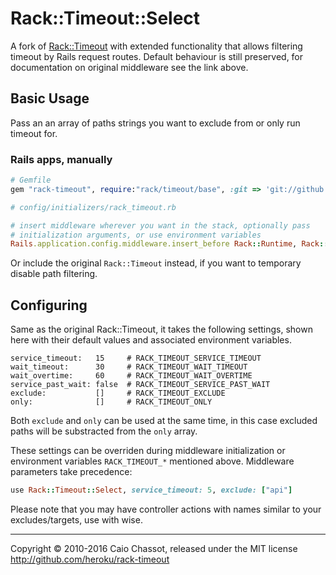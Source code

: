 Rack::Timeout::Select
=============

A fork of [Rack::Timeout](https://github.com/heroku/rack-timeout) with extended functionality that allows filtering timeout by Rails request routes.
Default behaviour is still preserved, for documentation on original middleware see the link above.


Basic Usage
-----------

Pass an an array of paths strings you want to exclude from or only run timeout for.

### Rails apps, manually


```ruby
# Gemfile
gem "rack-timeout", require:"rack/timeout/base", :git => 'git://github.com/mkrl/rack-timeout.git'
```

```ruby
# config/initializers/rack_timeout.rb

# insert middleware wherever you want in the stack, optionally pass
# initialization arguments, or use environment variables
Rails.application.config.middleware.insert_before Rack::Runtime, Rack::Timeout::Select, service_timeout: 5, exclude: ["statistics"]

```

Or include the original `Rack::Timeout` instead, if you want to temporary disable path filtering.

Configuring
-----------

Same as the original Rack::Timeout, it takes the following settings, shown here with their
default values and associated environment variables.

```
service_timeout:   15     # RACK_TIMEOUT_SERVICE_TIMEOUT
wait_timeout:      30     # RACK_TIMEOUT_WAIT_TIMEOUT
wait_overtime:     60     # RACK_TIMEOUT_WAIT_OVERTIME
service_past_wait: false  # RACK_TIMEOUT_SERVICE_PAST_WAIT
exclude:           []     # RACK_TIMEOUT_EXCLUDE
only:              []     # RACK_TIMEOUT_ONLY
```

Both `exclude` and `only` can be used at the same time, in this case excluded paths will be substracted from the `only` array.

These settings can be overriden during middleware initialization or
environment variables `RACK_TIMEOUT_*` mentioned above. Middleware
parameters take precedence:

```ruby
use Rack::Timeout::Select, service_timeout: 5, exclude: ["api"]
```

Please note that you may have controller actions with names similar to your excludes/targets, use with wise.

---
Copyright © 2010-2016 Caio Chassot, released under the MIT license
<http://github.com/heroku/rack-timeout>
